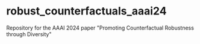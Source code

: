 # robust_counterfactuals_aaai24
Repository for the AAAI 2024 paper "Promoting Counterfactual Robustness through Diversity"
